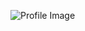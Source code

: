 ![Profile Image](https://avatars.githubusercontent.com/u/84435792?s=400&u=7818fd6dd4eb012ad0a6a7ef1dcdb800172254f1&v=4)
